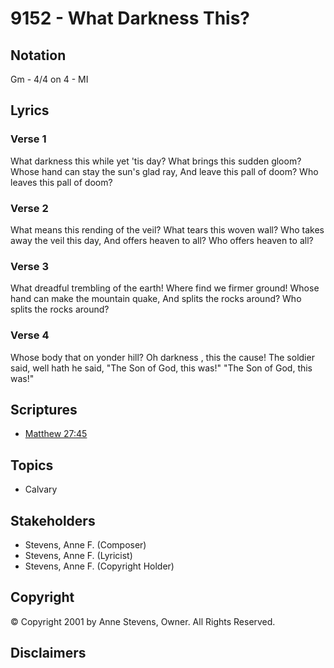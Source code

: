 # 9152 - What Darkness This?

## Notation

Gm - 4/4 on 4 - MI

## Lyrics

### Verse 1

What darkness this while yet 'tis day? What brings this sudden gloom? Whose hand can stay the sun's glad ray, And leave this pall of doom? Who leaves this pall of doom?

### Verse 2

What means this rending of the veil? What tears this woven wall? Who takes away the veil this day, And offers heaven to all? Who offers heaven to all?

### Verse 3

What dreadful trembling of the earth! Where find we firmer ground! Whose hand can make the mountain quake, And splits the rocks around? Who splits the rocks around?

### Verse 4

Whose body that on yonder hill? Oh darkness , this the cause! The soldier said, well hath he said, "The Son of God, this was!" "The Son of God, this was!"


## Scriptures

- [Matthew 27:45](https://www.biblegateway.com/passage/?search=Matthew%2027%3A45)

## Topics

- Calvary

## Stakeholders

- Stevens, Anne F. (Composer)
- Stevens, Anne F. (Lyricist)
- Stevens, Anne F. (Copyright Holder)

## Copyright

© Copyright 2001 by Anne Stevens, Owner. All Rights Reserved.


## Disclaimers


